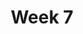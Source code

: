 ---
    title: Week 7
    weekNumber: 7
    days:
      - date: 2021-11-8
        events:
          "**19**{: .label .label-gray } Bootstrapping":
            "[DDS 8.1](https://eldridgejm.github.io/dive_into_data_science/08-estimation/1_bootstrap.html)"
      - date: 2021-11-10
        events:
          "**20**{: .label .label-gray } Confidence Intervals":
            "[DDS 8.2-8.3](https://eldridgejm.github.io/dive_into_data_science/08-estimation/2_confidence_intervals.html)"
      - date: 2021-11-12
        events:
          "**21**{: .label .label-gray } Center and Spread":
            "[CIT 14.1-14.2](https://inferentialthinking.com/chapters/14/Why_the_Mean_Matters.html)"
---